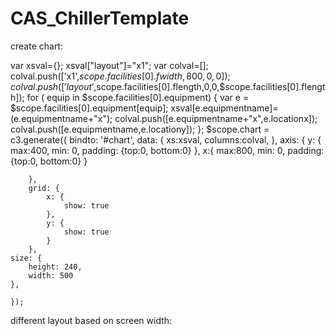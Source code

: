 # CAS_ChillerTemplate 

create chart:

var xsval={};
xsval["layout"]="x1";
var colval=[];
colval.push(['x1',$scope.facilities[0].fwidth,800,0,0]);
colval.push(['layout',$scope.facilities[0].flength,0,0,$scope.facilities[0].flength]);
for (  equip in $scope.facilities[0].equipment)
        {
            var e = $scope.facilities[0].equipment[equip];
            xsval[e.equipmentname]=(e.equipmentname+"x");
            colval.push([e.equipmentname+"x",e.locationx]);
            colval.push([e.equipmentname,e.locationy]);
        };
$scope.chart = c3.generate({
        bindto: '#chart',
        data: {
            xs:xsval,
            columns:colval,
        },
        axis: {
            y: {
                max:400,
                min: 0,
                 padding: {top:0, bottom:0}
            },
            x:{
                max:800,
                min: 0,
                 padding: {top:0, bottom:0}
            }

        },
        grid: {
            x: {
                show: true
            },
            y: {
                show: true
            }
        },
    size: {
        height: 240,
        width: 500
    },

    });

different layout based on screen width:
<style type="text/css">
            @media only screen
and (min-device-width : 640px)
 {
#dd{
    visibility: hidden;
}
            }

            @media  only screen and (max-device-width : 639px) {
                body {
                    background-color: #00ff00;

                }
                #dd2{
    visibility: hidden;
}
            }
        </style>
